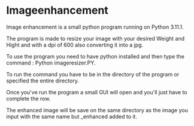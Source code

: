 # Imageenhancement

Image enhancement is a small python program running on Python 3.11.1.

The program is made to resize your image with your desired Weight and Hight and with a dpi of 600 also converting it into a jpg.

To use the program you need to have python installed and then type the command : Python imageresizer.PY.

To run the command you have to be in the directory of the program or specified the entire directory.

Once you've run the program a small GUI will open and you'll just have to complete the row.

The enhanced image will be save on the same directory as the image you input with the same name but _enhanced added to it.
